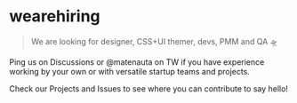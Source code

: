 # wearehiring

> We are looking for designer, CSS+UI themer, devs, PMM and QA 🛸

Ping us on Discussions or @matenauta on TW if you have experience working by your own or with versatile startup teams and projects.

Check our Projects and Issues to see where you can contribute to say hello!
